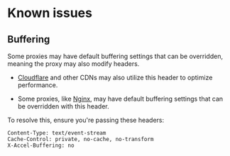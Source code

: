 # Known issues

## Buffering

Some proxies may have default buffering settings that can be overridden, meaning the proxy may also modify headers.

- [Cloudflare](https://community.cloudflare.com/t/using-server-sent-events-sse-with-cloudflare-proxy/656279) and other CDNs may also utilize this header to optimize performance. 

- Some proxies, like [Nginx](https://nginx.org/en/docs/http/ngx_http_proxy_module.html), may have default buffering settings that can be overridden with this header. 


To resolve this, ensure you're passing these headers:
```
Content-Type: text/event-stream
Cache-Control: private, no-cache, no-transform
X-Accel-Buffering: no
```
